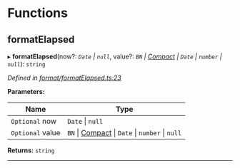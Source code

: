 

# Functions

<a id="formatelapsed"></a>

##  formatElapsed

▸ **formatElapsed**(now?: *`Date` \| `null`*, value?: *`BN` \| [Compact](../interfaces/_format_types_.compact.md) \| `Date` \| `number` \| `null`*): `string`

*Defined in [format/formatElapsed.ts:23](https://github.com/polkadot-js/common/blob/f46ba03/packages/util/src/format/formatElapsed.ts#L23)*

**Parameters:**

| Name | Type |
| ------ | ------ |
| `Optional` now | `Date` \| `null` |
| `Optional` value | `BN` \| [Compact](../interfaces/_format_types_.compact.md) \| `Date` \| `number` \| `null` |

**Returns:** `string`

___

